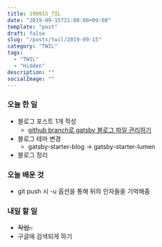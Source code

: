 ```yaml
---
title: 190915_TIL
date: "2019-09-15T21:00:00+09:00"
template: "post"
draft: false
slug: "/posts/twil/2019-09-15"
category: "TWIL"
tags:
  - "TWIL"
  - "Hidden"
description: ""
socialImage: ""
---
```


### 오늘 한 일

- 블로그 포스트 1개 작성
  - [github branch로 gatsby 블로그 파일 관리하기](../../posts/gatsby-blog/manage-blog-file)
- 블로그 테마 변경
  - gatsby-starter-blog -> gatsby-starter-lumen
- 블로그 정리

### 오늘 배운 것

- git push 시 -u 옵션을 통해 뒤의 인자들을 기억해줌

### 내일 할 일

- ~~작업..~~
- 구글에 검색되게 하기
